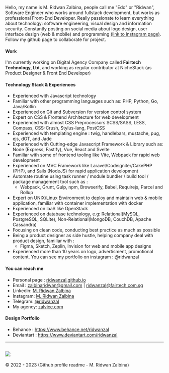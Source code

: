 Hello, my name is M. Ridwan Zalbina, people call me "Edo" or "Ridwan", Software Engineer who works around fullstack development, but works as professional Front-End Developer. Really passionate to learn everything about technology: software engineering, visual design and information security.
Constantly posting on social media about logo design, user interface design (web & mobile) and programming [(link to instagram page)](https://www.instagram.com/ridwanzal/). Follow my github page to collaborate for project.

#### Work

I'm currently working on Digital Agency Company called **Fairtech Technology, Ltd**, and working as regular contributor at NicheStack (as Product Designer & Front End Developer)

#### Technology Stack  & Experiences

- Experienced with Javascript technology
- Familiar with other programming languages such as: PHP, Python, Go, Java/Kotlin
- Experienced on Git and Subversion for version control system
- Expert on CSS & Frontend Architecture for web development
- Experienced with almost CSS Preprocessors SCSS/SASS, LESS, Compass, CSS-Crush, Stylus-lang, PostCSS
- Experienced with templating engine : twig, handlebars, mustache, pug, ejs, dOT, and Jade
- Experienced with Cutting-edge Javascript Framework & Library such as: Node (Express, Fastify), Vue, React and Svelte
- Familiar with some of frontend tooling like Vite, Webpack for rapid web development
- Experienced on MVC Framework like Laravel/Codeigniter/CakePHP (PHP), and Sails (NodeJS) for rapid application development
- Automate routine using task runner / module bundler / build tool / package management tool such as :
  - Webpack, Grunt, Gulp, npm, Browserify, Babel, Requirejs, Parcel and Rollup
- Expert on UNIX/Linux Environment to deploy and maintain web & mobile application, familiar with container implementation with docker
- Experienced on IaaS like OpenStack
- Experienced on database technology, e.g: Relational(MySQL, PostgreSQL, SQLite), Non-Relational(MongoDB, CouchDB, Apache Cassandra)
- Focusing on clean code, conducting best practice as much as possible
- Being a product designer as side hustle, helping company deal with product design, familiar with :
  - Figma, Sketch, Zeplin, Invision for web and mobile app designs
- Experienced more than 10 years on logo, advertisment, promotional content. You can see my portfolio on instagram : @ridwanzal

#### You can reach me

- Personal page : [ridwanzal.github.io](https://ridwanzal.github.io)
- Email :  [zalbinaridwan@gmail.com](mailto:zalbinaridwan@gmail.com) |  [ridwanzal@fairtech.com.sg](mailto:ridwanzal@fairtech.com.sg)
- Linkedin: [M. Ridwan Zalbina](https://www.linkedin.com/in/mridwanzalbina/)
- Instagram: [M. Ridwan Zalbina](https://www.instagram.com/ridwanzal/)
- Telegram: [@ridwanzal](https://t.me/ridwanzal)
- My agency:  [zalvice.com](https://zalvice.com)

#### Design Portfolio

- Behance : <https://www.behance.net/ridwanzal>
- Deviantart : <https://www.deviantart.com/ridwanzal>

------
![](https://komarev.com/ghpvc/?username=ridwanzal&color=blueviolet)
------

&copy; 2022 - 2023 (Github profile readme - M. Ridwan Zalbina)
